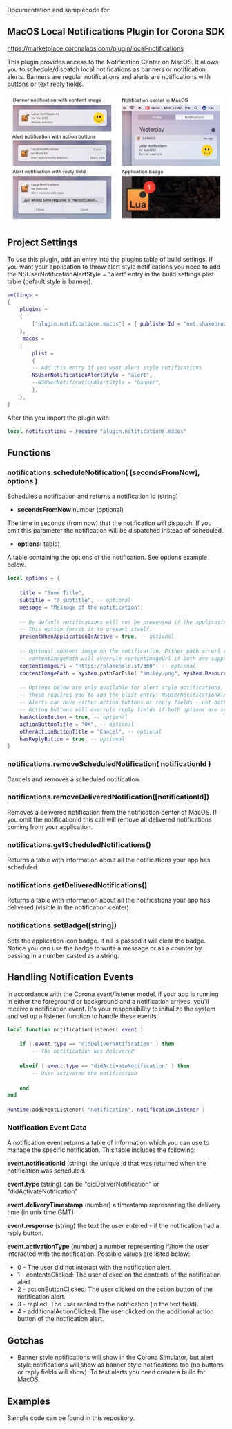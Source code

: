 

Documentation and samplecode for:

## **MacOS Local Notifications Plugin for Corona SDK**
https://marketplace.coronalabs.com/plugin/local-notifications


This plugin provides access to the Notification Center on MacOS.  It allows you to schedule/dispatch local notifications as banners or notification alerts. Banners are regular notifications and alerts are notifications with buttons or text reply fields.

![illustration](https://raw.githubusercontent.com/jcbnlsn/MacNotificationsPlugin/master/illustration.jpg)

## **Project Settings**
To use this plugin, add an entry into the plugins table of build.settings. If you want your application to throw alert style notifications you need to add the NSUserNotificationAlertStyle = "alert" entry in the build settings plist table (default style is banner).

```lua
settings =
{
    plugins =
    {
        ["plugin.notifications.macos"] = { publisherId = "net.shakebrowser" }
    },
     macos =
    {
        plist =
        {
		-- Add this entry if you want alert style notifications
		NSUserNotificationAlertStyle = "alert",
		--NSUserNotificationAlertStyle = "banner",
        },
    },
}
```
After this you import the plugin with:
```lua
local notifications = require "plugin.notifications.macos"
```


## **Functions**
### **notifications.scheduleNotification( [secondsFromNow], options )**

Schedules a notification and returns a notification id (string)

- **secondsFromNow** number (optional)

The time in seconds (from now)  that the notification will dispatch. If you omit this parameter the notification will be dispatched instead of scheduled.

- **options**( table)

A table containing the options of the notification. See options example below.

```lua
local options = {

	title = "Some Title",
	subtitle = "a subtitle", -- optional
	message = "Message of the notification",
	
	-- By default notifications will not be presented if the application is active.
	-- This option forces it to present itself.
	presentWhenApplicationIsActive = true, -- optional
	
	-- Optional content image on the notification. Either path or url can be supplied.
	-- contentImagePath will overrule contentImageUrl if both are supplied.
	contentImageUrl = "https://placehold.it/300", -- optional
	contentImagePath = system.pathForFile( "smiley.png", system.ResourceDirectory ), -- optional
	
	-- Options below are only available for alert style notifications.
	-- these requires you to add the plist entry: NSUserNotificationAlertStyle = "alert"
	-- Alerts can have either action buttons or reply fields - not both.
	-- Action buttons will overrule reply fields if both options are set to true.
	hasActionButton = true, -- optional
	actionButtonTitle = "OK", -- optional
	otherActionButtonTitle = "Cancel", -- optional
	hasReplyButton = true, -- optional
}
```

### notifications.removeScheduledNotification( notificationId )
Cancels and removes a scheduled notification.

### notifications.removeDeliveredNotification([notificationId])
Removes a delivered notification from the notification center of MacOS. If you omit the notificationId this call will remove all delivered notifications coming from your application.

### notifications.getScheduledNotifications()
Returns a table with information about all the notifications your app has scheduled.

### notifications.getDeliveredNotifications()
Returns a table with information about all the notifications your app has delivered (visible in the notification center).

### notifications.setBadge([string])
Sets the application icon badge. If nil is passed it will clear the badge. Notice you can use the badge to write a message or as a counter by passing in a number casted as a string.



## **Handling Notification Events**


In accordance with the Corona event/listener model, if your app is running in either the foreground or background and a notification arrives, you'll receive a notification event. It's your responsibility to initialize the system and set up a listener function to handle these events.

```lua
local function notificationListener( event )
	
    if ( event.type == "didDeliverNotification" ) then
        -- The notification was delivered
 
    elseif ( event.type == "didActivateNotification" ) then
        -- User activated the notification
 
    end
end

Runtime:addEventListener( "notification", notificationListener )
```

### Notification Event Data
A notification event returns a table of information which you can use to manage the specific notification. This table includes the following:

**event.notificationId** (string) the unique id that was returned when the notification was scheduled.

**event.type** (string) can be "didDeliverNotification" or "didActivateNotification"

**event.deliveryTimestamp** (number) a timestamp representing the delivery time (in unix time GMT)

**event.response** (string) the text the user entered - if the notification had a reply button.

**event.activationType** (number) a number representing if/how the user interacted with the notification. Possible values are listed below:

- 0 - The user did not interact with the notification alert.
- 1 - contentsClicked: The user clicked on the contents of the notification alert.
- 2 - actionButtonClicked: The user clicked on the action button of the notification alert.
- 3 - replied: The user replied to the notification (in the text field).
- 4 - additionalActionClicked: The user clicked on the additional action button of the notification alert.


## **Gotchas**
- Banner style notifications will show in the Corona Simulator, but alert style notifications will show as banner style notifications too (no buttons or reply fields will show). To test alerts you need create a build for MacOS.

## **Examples**
Sample code can be found in this repository.
